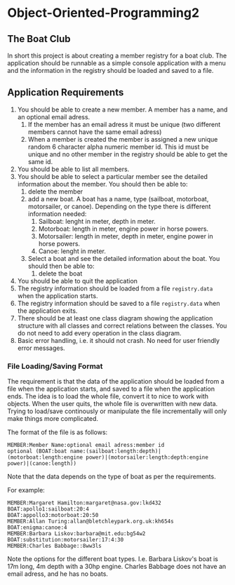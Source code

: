 # Object-Oriented-Programming2

##  The Boat Club
In short this project is about creating a member registry for a boat club. The application should be runnable as a simple console application with a menu and the information in the registry should be loaded and saved to a file.



## Application Requirements
1. You should be able to create a new member. A member has a name, and an optional email adress.
   1. If the member has an email adress it must be unique (two different members cannot have the same email adress)
   1. When a member is created the member is assigned a new unique random 6 character alpha numeric member id. This id must be unique and no other member in the registry should be able to get the same id.
2. You should be able to list all members.
3. You should be able to select a particular member see the detailed information about the member. You should then be able to:
   1. delete the member
   2. add a new boat. A boat has a name, type (sailboat, motorboat, motorsailer, or canoe). Depending on the type there is different information needed:
      1. Sailboat: lenght in meter, depth in meter.
      2. Motorboat: length in meter, engine power in horse powers.
      3. Motorsailer: length in meter, depth in meter, engine power in horse powers.
      4. Canoe: lenght in meter.
   5. Select a boat and see the detailed information about the boat. You should then be able to:
      1. delete the boat
4. You should be able to quit the application
5. The registry information should be loaded from a file `registry.data` when the application starts.
6. The registry information should be saved to a file `registry.data` when the application exits.
7. There should be at least one class diagram showing the application structure with all classes and correct relations between the classes. You do not need to add every operation in the class diagram.
8. Basic error handling, i.e. it should not crash. No need for user friendly error messages.

### File Loading/Saving Format
The requirement is that the data of the application should be loaded from a file when the application starts, and saved to a file when the application ends. The idea is to load the whole file, convert it to nice to work with objects. When the user quits, the whole file is overwritten with new data. Trying to load/save continously or manipulate the file incrementally will only make things more complicated.

The format of the file is as follows:

```
MEMBER:Member Name:optional email adress:member id
optional (BOAT:boat name:(sailboat:length:depth)|(motorboat:length:engine power)|(motorsailer:length:depth:engine power)|(canoe:length))
```

Note that the data depends on the type of boat as per the requirements.

For example:

```
MEMBER:Margaret Hamilton:margaret@nasa.gov:lkd432
BOAT:apollo1:sailboat:20:4
BOAT:appollo3:motorboat:20:50
MEMBER:Allan Turing:allan@bletchleypark.org.uk:kh654s
BOAT:enigma:canoe:4
MEMBER:Barbara Liskov:barbara@mit.edu:bg54w2
BOAT:substitution:motorsailer:17:4:30
MEMBER:Charles Babbage::8ww3ls
```
Note the options for the different boat types. I.e. Barbara Liskov's boat is 17m long, 4m depth with a 30hp engine. Charles Babbage does not have an email adress, and he has no boats.
